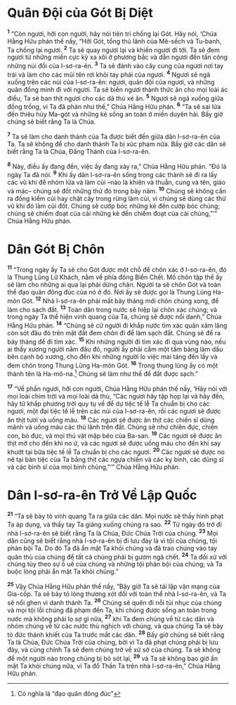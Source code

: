 # Quân Ðội của Gót Bị Diệt

<sup><b>1</b></sup> “Còn ngươi, hỡi con người, hãy nói tiên tri chống lại Gót. Hãy nói, ‘Chúa Hằng Hữu phán thế nầy, “Hỡi Gót, tổng thủ lãnh của Mê-sếch và Tu-banh, Ta chống lại ngươi. <sup><b>2</b></sup> Ta sẽ quay ngươi lại và khiến ngươi đi tới. Ta sẽ đem ngươi từ những miền cực kỳ xa xôi ở phương bắc và dẫn ngươi đến tấn công những núi đồi của I-sơ-ra-ên. <sup><b>3</b></sup> Ta sẽ đánh vào cây cung của ngươi nơi tay trái và làm cho các mũi tên rơi khỏi tay phải của ngươi. <sup><b>4</b></sup> Ngươi sẽ ngã xuống trên các núi của I-sơ-ra-ên: ngươi, quân đội của ngươi, và những quân đồng minh đi với ngươi. Ta sẽ biến ngươi thành thức ăn cho mọi loài ác điểu; Ta sẽ ban thịt ngươi cho các dã thú xé ăn. <sup><b>5</b></sup> Ngươi sẽ ngã xuống giữa đồng trống, vì Ta đã phán như thế,” Chúa Hằng Hữu phán. <sup><b>6</b></sup> “Ta sẽ sai lửa đến thiêu hủy Ma-gót và những kẻ sống an toàn ở miền duyên hải. Bấy giờ chúng sẽ biết rằng Ta là Chúa.

<sup><b>7</b></sup> Ta sẽ làm cho danh thánh của Ta được biết đến giữa dân I-sơ-ra-ên của Ta. Ta sẽ không để cho danh thánh Ta bị xúc phạm nữa. Bấy giờ các dân sẽ biết rằng Ta là Chúa, Ðấng Thánh của I-sơ-ra-ên.

<sup><b>8</b></sup> Này, điều ấy đang đến, việc ấy đang xảy ra,” Chúa Hằng Hữu phán. “Ðó là ngày Ta đã nói. <sup><b>9</b></sup> Khi ấy dân I-sơ-ra-ên sống trong các thành sẽ đi ra lấy các vũ khí để nhóm lửa và làm củi –nào là khiên và thuẫn, cung và tên, giáo và mác– chúng sẽ đốt những thứ đó trong bảy năm. <sup><b>10</b></sup> Chúng sẽ không cần ra đồng kiếm củi hay chặt cây trong rừng làm củi, vì chúng sẽ dùng các thứ vũ khí đó làm củi đốt. Chúng sẽ cướp bóc những kẻ đến cướp bóc chúng; chúng sẽ chiếm đoạt của cải những kẻ đến chiếm đoạt của cải chúng,”’” Chúa Hằng Hữu phán.

# Dân Gót Bị Chôn

<sup><b>11</b></sup> “Trong ngày ấy Ta sẽ cho Gót được một chỗ để chôn xác ở I-sơ-ra-ên, đó là Thung Lũng Lữ Khách, nằm về phía đông Biển Chết. Mồ chôn tập thể ấy sẽ làm cho những ai qua lại phải dừng chân. Người ta sẽ chôn Gót và toàn thể đạo quân đông đúc của nó ở đó. Nơi ấy sẽ được gọi là Thung Lũng Ha-môn Gót. <sup><b>12</b></sup> Nhà I-sơ-ra-ên phải mất bảy tháng mới chôn chúng xong, để làm cho sạch đất. <sup><b>13</b></sup> Toàn dân trong nước sẽ hiệp lại chôn xác chúng; và trong ngày Ta thể hiện vinh quang của Ta, chúng sẽ được nổi danh,” Chúa Hằng Hữu phán. <sup><b>14</b></sup> “Chúng sẽ cử người đi khắp nước tìm xác quân xâm lăng còn sót đâu đó trên mặt đất đem chôn đi để làm sạch đất. Chúng sẽ để ra bảy tháng để đi tìm xác. <sup><b>15</b></sup> Khi những người đi tìm xác đi qua vùng nào, nếu ai thấy xương người nằm đâu đó, người ấy phải cắm một tấm bảng làm dấu bên cạnh bộ xương, cho đến khi những người lo việc mai táng đến lấy và đem chôn trong Thung Lũng Ha-môn Gót. <sup><b>16</b></sup> Trong thung lũng ấy có một thành tên là Ha-mô-na.[^1-c239801a-10eb-42fe-aa75-b54980348b97] Chúng sẽ làm như thế để đất được sạch.”

<sup><b>17</b></sup> “Về phần ngươi, hỡi con người, Chúa Hằng Hữu phán thế nầy, ‘Hãy nói với mọi loài chim trời và mọi loài dã thú, “Các ngươi hãy tập họp lại và hãy đến, hãy từ khắp phương trời quy tụ về để dự tiệc tế lễ Ta chuẩn bị cho các ngươi, một đại tiệc tế lễ trên các núi của I-sơ-ra-ên, rồi các ngươi sẽ được ăn thịt tươi và uống máu. <sup><b>18</b></sup> Các ngươi sẽ được ăn thịt các chiến sĩ dũng mãnh và uống máu các thủ lãnh trên đất. Chúng sẽ như chiên đực, chiên con, bò đực, và mọi thú vật mập béo của Ba-san. <sup><b>19</b></sup> Các ngươi sẽ được ăn thịt mỡ cho đến khi no ứ, và các ngươi sẽ được uống máu cho đến khi say khướt tại bữa tiệc tế lễ Ta chuẩn bị cho các ngươi. <sup><b>20</b></sup> Các ngươi sẽ được no nê tại bàn tiệc của Ta bằng thịt các ngựa chiến và các kỵ binh, các dũng sĩ và các binh sĩ của mọi binh chủng,”’” Chúa Hằng Hữu phán.

# Dân I-sơ-ra-ên Trở Về Lập Quốc

<sup><b>21</b></sup> “Ta sẽ bày tỏ vinh quang Ta ra giữa các dân. Mọi nước sẽ thấy hình phạt Ta áp dụng, và thấy tay Ta giáng xuống chúng ra sao. <sup><b>22</b></sup> Từ ngày đó trở đi nhà I-sơ-ra-ên sẽ biết rằng Ta là Chúa, Ðức Chúa Trời của chúng. <sup><b>23</b></sup> Mọi dân cũng sẽ biết rằng nhà I-sơ-ra-ên bị đi lưu đày là vì tội của chúng, tội phản bội Ta. Do đó Ta đã ẩn mặt Ta khỏi chúng và đã trao chúng vào tay quân thù của chúng để tất cả chúng phải bị gươm ngã chết. <sup><b>24</b></sup> Ta đối xử với chúng tùy theo sự ô uế của chúng và những tội phản bội của chúng; và Ta buộc lòng phải ẩn mặt Ta khỏi chúng.”

<sup><b>25</b></sup> Vậy Chúa Hằng Hữu phán thế nầy, “Bây giờ Ta sẽ tái lập vận mạng của Gia-cốp. Ta sẽ bày tỏ lòng thương xót đối với toàn thể nhà I-sơ-ra-ên, và Ta sẽ nổi ghen vì danh thánh Ta. <sup><b>26</b></sup> Chúng sẽ quên đi nỗi tủi nhục của chúng và mọi tội lỗi chúng đã phạm đến Ta, khi chúng được sống an toàn trong nước mà không phải lo sợ gì nữa, <sup><b>27</b></sup> khi Ta đem chúng về từ các dân và nhóm chúng về từ các nước thù nghịch với chúng, và qua chúng Ta sẽ bày tỏ đức thánh khiết của Ta trước mắt các dân. <sup><b>28</b></sup> Bấy giờ chúng sẽ biết rằng Ta là Chúa, Ðức Chúa Trời của chúng, bởi vì Ta đã phạt chúng phải bị lưu đày, và cũng chính Ta sẽ đem chúng trở về xứ sở của chúng. Ta sẽ không để một người nào trong chúng bị bỏ sót lại, <sup><b>29</b></sup> và Ta sẽ không bao giờ ẩn mặt Ta khỏi chúng nữa, vì Ta đổ Thần Ta trên nhà I-sơ-ra-ên,” Chúa Hằng Hữu phán.

[^1-c239801a-10eb-42fe-aa75-b54980348b97]: Có nghĩa là “đạo quân đông đúc”
